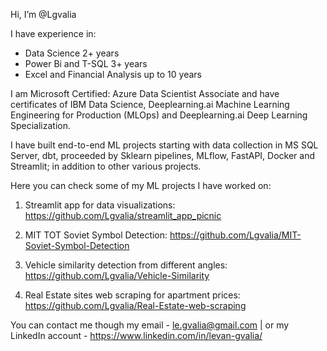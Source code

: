 Hi, I’m @Lgvalia

I have experience in:
- Data Science 2+ years 
- Power Bi and T-SQL 3+ years
- Excel and Financial Analysis up to 10 years


I am Microsoft Certified: Azure Data Scientist Associate and have certificates of IBM Data Science, Deeplearning.ai Machine Learning Engineering for Production (MLOps) and Deeplearning.ai Deep Learning Specialization.

I have built end-to-end ML projects starting with data collection in MS SQL Server, dbt, proceeded by Sklearn pipelines, MLflow, FastAPI, Docker and Streamlit; in addition to other various projects.


Here you can check some of my ML projects I have worked on:

1. Streamlit app for data visualizations:
https://github.com/Lgvalia/streamlit_app_picnic

2. MIT TOT Soviet Symbol Detection:
https://github.com/Lgvalia/MIT-Soviet-Symbol-Detection

3. Vehicle similarity detection from different angles:
https://github.com/Lgvalia/Vehicle-Similarity

4. Real Estate sites web scraping for apartment prices:
https://github.com/Lgvalia/Real-Estate-web-scraping



You can contact me though my email - le.gvalia@gmail.com
 | or my LinkedIn account - https://www.linkedin.com/in/levan-gvalia/

<!---
Lgvalia/Lgvalia is a ✨ special ✨ repository because its `README.md` (this file) appears on your GitHub profile.
You can click the Preview link to take a look at your changes.
--->

